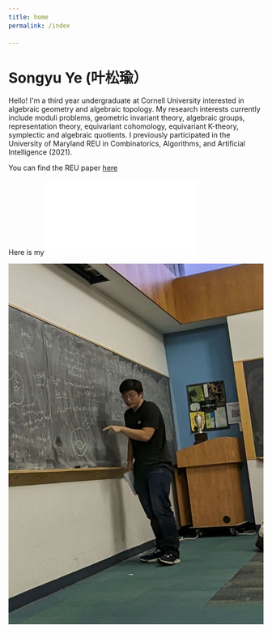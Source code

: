```yaml
---
title: home
permalink: /index

---
```

# Songyu Ye (叶松瑜）

Hello! I'm a third year undergraduate at Cornell University interested in algebraic geometry and algebraic topology. My research interests currently include moduli problems, geometric invariant theory, algebraic groups, representation theory, equivariant cohomology, equivariant K-theory, symplectic and algebraic quotients.
I previously participated in the University of Maryland REU in Combinatorics, Algorithms, and Artificial Intelligence (2021).

You can find the REU paper [here](https://arxiv.org/abs/2304.02745)

Here is my ![CV](./ye-cv.pdf)


![me](me-at-board.jpeg)

